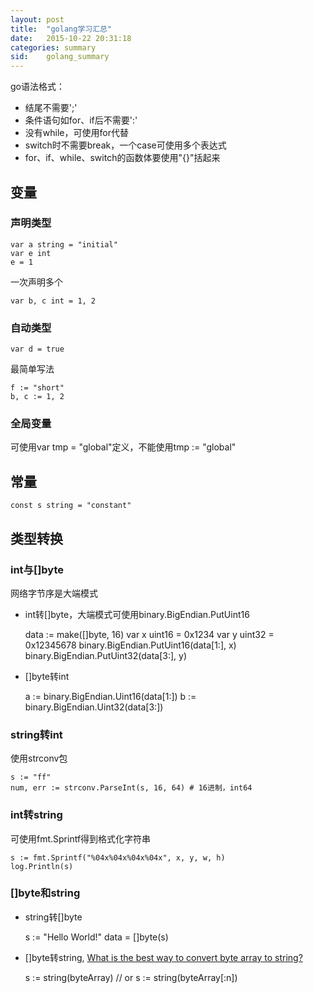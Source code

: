 ```yaml
---
layout: post
title:  "golang学习汇总"
date:   2015-10-22 20:31:18
categories: summary
sid:    golang_summary
---
```


go语法格式：
+ 结尾不需要';'
+ 条件语句如for、if后不需要':'
+ 没有while，可使用for代替
+ switch时不需要break，一个case可使用多个表达式
+ for、if、while、switch的函数体要使用"{}"括起来

## 变量

### 声明类型
	var a string = "initial"
	var e int
	e = 1
一次声明多个

	var b, c int = 1, 2

### 自动类型
	var d = true
最简单写法

	f := "short"
	b, c := 1, 2

### 全局变量
可使用var tmp = "global"定义，不能使用tmp := "global"

## 常量
	const s string = "constant"

## 类型转换

### int与[]byte
网络字节序是大端模式
+ int转[]byte，大端模式可使用binary.BigEndian.PutUint16

	data := make([]byte, 16)
	var x uint16 = 0x1234
	var y uint32 = 0x12345678
	binary.BigEndian.PutUint16(data[1:], x)
	binary.BigEndian.PutUint32(data[3:], y)
+ []byte转int

	a := binary.BigEndian.Uint16(data[1:])
	b := binary.BigEndian.Uint32(data[3:])

### string转int
使用strconv包

	s := "ff"
	num, err := strconv.ParseInt(s, 16, 64) # 16进制，int64

### int转string
可使用fmt.Sprintf得到格式化字符串

	s := fmt.Sprintf("%04x%04x%04x%04x", x, y, w, h)
	log.Println(s)

### []byte和string
+ string转[]byte

	s := "Hello World!"
	data = []byte(s)

+ []byte转string, [What is the best way to convert byte array to string?](http://stackoverflow.com/questions/14230145/what-is-the-best-way-to-convert-byte-array-to-string)

	s := string(byteArray)
	// or
	s := string(byteArray[:n])

	

